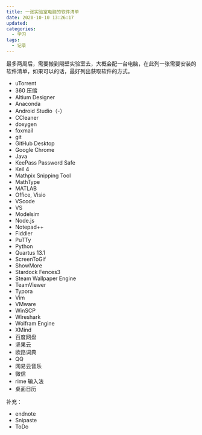 ```yaml
---
title: 一张实验室电脑的软件清单
date: 2020-10-10 13:26:17
updated:
categories:
  - 学习
tags:
  - 记录
---
```


最多两周后，需要搬到隔壁实验室去，大概会配一台电脑，在此列一张需要安装的软件清单，如果可以的话，最好列出获取软件的方式。
<!-- more -->

+ uTorrent
+ 360 压缩
+ Altium Designer
+ Anaconda
+ Android Studio（-）
+ CCleaner
+ doxygen
+ foxmail
+ git
+ GitHub Desktop
+ Google Chrome
+ Java
+ KeePass Password Safe
+ Keil 4
+ Mathpix Snipping Tool
+ MathType
+ MATLAB
+ Office, Visio
+ VScode
+ VS
+ Modelsim
+ Node.js
+ Notepad++
+ Fiddler
+ PuTTy
+ Python
+ Quartus 13.1
+ ScreenToGif
+ ShowMore
+ Stardock Fences3
+ Steam Wallpaper Engine
+ TeamViewer
+ Typora
+ Vim
+ VMware
+ WinSCP
+ Wireshark
+ Wolfram Engine
+ XMind
+ 百度网盘
+ 坚果云
+ 欧路词典
+ QQ
+ 网易云音乐
+ 微信
+ rime 输入法
+ 桌面日历

补充：

+ endnote
+ Snipaste
+ ToDo

